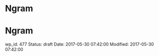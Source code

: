 # Ngram

<!--
ID: 7de0f183-cc8d-418b-b753-88e98b842162
Status: draft
Date: 2017-05-30T07:42:00
Modified: 2017-05-30T07:42:00
wp_id: 477
-->

# Ngram


wp_id: 477
Status: draft
Date: 2017-05-30 07:42:00
Modified: 2017-05-30 07:42:00

